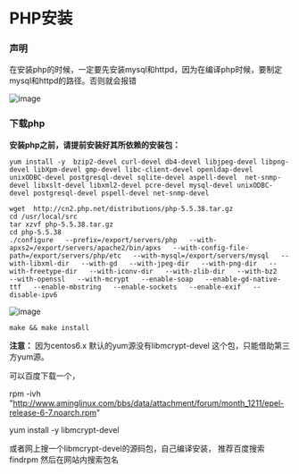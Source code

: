 # PHP安装
### 声明
在安装php的时候，一定要先安装mysql和httpd，因为在编译php时候，要制定mysql和httpd的路径。否则就会报错

![image](http://note.youdao.com/yws/public/resource/cc2c288abae1da4d38a60ae30f822532/xmlnote/652EE89F0680405FAD9F4BF16764CF40/6407)

### 下载php

**安装php之前，请提前安装好其所依赖的安装包：**

    yum install -y  bzip2-devel curl-devel db4-devel libjpeg-devel libpng-devel libXpm-devel gmp-devel libc-client-devel openldap-devel unixODBC-devel postgresql-devel sqlite-devel aspell-devel  net-snmp-devel libxslt-devel libxml2-devel pcre-devel mysql-devel unixODBC-devel postgresql-devel pspell-devel net-snmp-devel
    
    wget  http://cn2.php.net/distributions/php-5.5.38.tar.gz
    cd /usr/local/src
    tar xzvf php-5.5.38.tar.gz
    cd php-5.5.38
    ./configure   --prefix=/export/servers/php   --with-apxs2=/export/servers/apache2/bin/apxs   --with-config-file-path=/export/servers/php/etc   --with-mysql=/export/servers/mysql   --with-libxml-dir   --with-gd   --with-jpeg-dir   --with-png-dir   --with-freetype-dir   --with-iconv-dir   --with-zlib-dir   --with-bz2   --with-openssl   --with-mcrypt   --enable-soap   --enable-gd-native-ttf   --enable-mbstring   --enable-sockets   --enable-exif   --disable-ipv6 
    
    
![image](http://note.youdao.com/yws/public/resource/cc2c288abae1da4d38a60ae30f822532/xmlnote/C2F65EB961C94CF4A8134EAD4353C118/5609)

```make && make install```

**注意：**
因为centos6.x 默认的yum源没有libmcrypt-devel 这个包，只能借助第三方yum源。


可以百度下载一个，


rpm -ivh "http://www.aminglinux.com/bbs/data/attachment/forum/month_1211/epel-release-6-7.noarch.rpm"

yum install -y  libmcrypt-devel


或者网上搜一个libmcrypt-devel的源码包，自己编译安装，
推荐百度搜索findrpm      然后在网站内搜索包名


